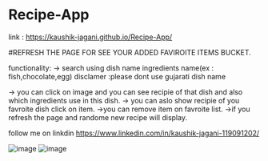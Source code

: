 # Recipe-App
link : https://kaushik-jagani.github.io/Recipe-App/

#REFRESH THE PAGE FOR SEE YOUR ADDED FAVIROITE ITEMS BUCKET.

functionality:
-> search using
  dish name 
  ingredients name(ex : fish,chocolate,egg)
  disclamer :please dont use gujarati dish name

-> you can click on image and you can see recipie of that dish and also which ingredients use in this dish.
-> you can aslo show recipie of you favroite dish click on item.
->you can remove item on favroite list.
->if you refresh the page and randome new recipe will display.


follow me on linkdin
https://www.linkedin.com/in/kaushik-jagani-119091202/


![image](https://user-images.githubusercontent.com/83937846/217259578-1ad0ca9b-f29f-4b57-bdaf-b0a9fedab37f.png)
![image](https://user-images.githubusercontent.com/83937846/217259846-21b10f71-b50f-48d6-ae07-803c06c31796.png)
